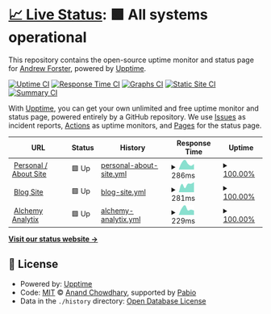 # [📈 Live Status](https://demo.upptime.js.org): <!--live status--> **🟩 All systems operational**

This repository contains the open-source uptime monitor and status page for [Andrew Forster](https://demo.upptime.js.org), powered by [Upptime](https://github.com/upptime/upptime).

[![Uptime CI](https://github.com/andrew-forster/uptime/workflows/Uptime%20CI/badge.svg)](https://github.com/andrew-forster/uptime/actions?query=workflow%3A%22Uptime+CI%22)
[![Response Time CI](https://github.com/andrew-forster/uptime/workflows/Response%20Time%20CI/badge.svg)](https://github.com/andrew-forster/uptime/actions?query=workflow%3A%22Response+Time+CI%22)
[![Graphs CI](https://github.com/andrew-forster/uptime/workflows/Graphs%20CI/badge.svg)](https://github.com/andrew-forster/uptime/actions?query=workflow%3A%22Graphs+CI%22)
[![Static Site CI](https://github.com/andrew-forster/uptime/workflows/Static%20Site%20CI/badge.svg)](https://github.com/andrew-forster/uptime/actions?query=workflow%3A%22Static+Site+CI%22)
[![Summary CI](https://github.com/andrew-forster/uptime/workflows/Summary%20CI/badge.svg)](https://github.com/andrew-forster/uptime/actions?query=workflow%3A%22Summary+CI%22)

With [Upptime](https://upptime.js.org), you can get your own unlimited and free uptime monitor and status page, powered entirely by a GitHub repository. We use [Issues](https://github.com/andrew-forster/uptime/issues) as incident reports, [Actions](https://github.com/andrew-forster/uptime/actions) as uptime monitors, and [Pages](https://demo.upptime.js.org) for the status page.

<!--start: status pages-->
<!-- This summary is generated by Upptime (https://github.com/upptime/upptime) -->
<!-- Do not edit this manually, your changes will be overwritten -->
<!-- prettier-ignore -->
| URL | Status | History | Response Time | Uptime |
| --- | ------ | ------- | ------------- | ------ |
| <img alt="" src="https://icons.duckduckgo.com/ip3/andrewjf.com.ico" height="13"> [Personal / About Site](https://andrewjf.com) | 🟩 Up | [personal-about-site.yml](https://github.com/Andrew-Forster/uptime/commits/HEAD/history/personal-about-site.yml) | <details><summary><img alt="Response time graph" src="./graphs/personal-about-site/response-time-week.png" height="20"> 286ms</summary><br><a href="https://status.andrewjf.com/history/personal-about-site"><img alt="Response time 286" src="https://img.shields.io/endpoint?url=https%3A%2F%2Fraw.githubusercontent.com%2FAndrew-Forster%2Fuptime%2FHEAD%2Fapi%2Fpersonal-about-site%2Fresponse-time.json"></a><br><a href="https://status.andrewjf.com/history/personal-about-site"><img alt="24-hour response time 286" src="https://img.shields.io/endpoint?url=https%3A%2F%2Fraw.githubusercontent.com%2FAndrew-Forster%2Fuptime%2FHEAD%2Fapi%2Fpersonal-about-site%2Fresponse-time-day.json"></a><br><a href="https://status.andrewjf.com/history/personal-about-site"><img alt="7-day response time 286" src="https://img.shields.io/endpoint?url=https%3A%2F%2Fraw.githubusercontent.com%2FAndrew-Forster%2Fuptime%2FHEAD%2Fapi%2Fpersonal-about-site%2Fresponse-time-week.json"></a><br><a href="https://status.andrewjf.com/history/personal-about-site"><img alt="30-day response time 286" src="https://img.shields.io/endpoint?url=https%3A%2F%2Fraw.githubusercontent.com%2FAndrew-Forster%2Fuptime%2FHEAD%2Fapi%2Fpersonal-about-site%2Fresponse-time-month.json"></a><br><a href="https://status.andrewjf.com/history/personal-about-site"><img alt="1-year response time 286" src="https://img.shields.io/endpoint?url=https%3A%2F%2Fraw.githubusercontent.com%2FAndrew-Forster%2Fuptime%2FHEAD%2Fapi%2Fpersonal-about-site%2Fresponse-time-year.json"></a></details> | <details><summary><a href="https://status.andrewjf.com/history/personal-about-site">100.00%</a></summary><a href="https://status.andrewjf.com/history/personal-about-site"><img alt="All-time uptime 100.00%" src="https://img.shields.io/endpoint?url=https%3A%2F%2Fraw.githubusercontent.com%2FAndrew-Forster%2Fuptime%2FHEAD%2Fapi%2Fpersonal-about-site%2Fuptime.json"></a><br><a href="https://status.andrewjf.com/history/personal-about-site"><img alt="24-hour uptime 100.00%" src="https://img.shields.io/endpoint?url=https%3A%2F%2Fraw.githubusercontent.com%2FAndrew-Forster%2Fuptime%2FHEAD%2Fapi%2Fpersonal-about-site%2Fuptime-day.json"></a><br><a href="https://status.andrewjf.com/history/personal-about-site"><img alt="7-day uptime 100.00%" src="https://img.shields.io/endpoint?url=https%3A%2F%2Fraw.githubusercontent.com%2FAndrew-Forster%2Fuptime%2FHEAD%2Fapi%2Fpersonal-about-site%2Fuptime-week.json"></a><br><a href="https://status.andrewjf.com/history/personal-about-site"><img alt="30-day uptime 100.00%" src="https://img.shields.io/endpoint?url=https%3A%2F%2Fraw.githubusercontent.com%2FAndrew-Forster%2Fuptime%2FHEAD%2Fapi%2Fpersonal-about-site%2Fuptime-month.json"></a><br><a href="https://status.andrewjf.com/history/personal-about-site"><img alt="1-year uptime 100.00%" src="https://img.shields.io/endpoint?url=https%3A%2F%2Fraw.githubusercontent.com%2FAndrew-Forster%2Fuptime%2FHEAD%2Fapi%2Fpersonal-about-site%2Fuptime-year.json"></a></details>
| <img alt="" src="https://icons.duckduckgo.com/ip3/blog.andrewjf.com.ico" height="13"> [Blog Site](https://blog.andrewjf.com) | 🟩 Up | [blog-site.yml](https://github.com/Andrew-Forster/uptime/commits/HEAD/history/blog-site.yml) | <details><summary><img alt="Response time graph" src="./graphs/blog-site/response-time-week.png" height="20"> 281ms</summary><br><a href="https://status.andrewjf.com/history/blog-site"><img alt="Response time 281" src="https://img.shields.io/endpoint?url=https%3A%2F%2Fraw.githubusercontent.com%2FAndrew-Forster%2Fuptime%2FHEAD%2Fapi%2Fblog-site%2Fresponse-time.json"></a><br><a href="https://status.andrewjf.com/history/blog-site"><img alt="24-hour response time 281" src="https://img.shields.io/endpoint?url=https%3A%2F%2Fraw.githubusercontent.com%2FAndrew-Forster%2Fuptime%2FHEAD%2Fapi%2Fblog-site%2Fresponse-time-day.json"></a><br><a href="https://status.andrewjf.com/history/blog-site"><img alt="7-day response time 281" src="https://img.shields.io/endpoint?url=https%3A%2F%2Fraw.githubusercontent.com%2FAndrew-Forster%2Fuptime%2FHEAD%2Fapi%2Fblog-site%2Fresponse-time-week.json"></a><br><a href="https://status.andrewjf.com/history/blog-site"><img alt="30-day response time 281" src="https://img.shields.io/endpoint?url=https%3A%2F%2Fraw.githubusercontent.com%2FAndrew-Forster%2Fuptime%2FHEAD%2Fapi%2Fblog-site%2Fresponse-time-month.json"></a><br><a href="https://status.andrewjf.com/history/blog-site"><img alt="1-year response time 281" src="https://img.shields.io/endpoint?url=https%3A%2F%2Fraw.githubusercontent.com%2FAndrew-Forster%2Fuptime%2FHEAD%2Fapi%2Fblog-site%2Fresponse-time-year.json"></a></details> | <details><summary><a href="https://status.andrewjf.com/history/blog-site">100.00%</a></summary><a href="https://status.andrewjf.com/history/blog-site"><img alt="All-time uptime 100.00%" src="https://img.shields.io/endpoint?url=https%3A%2F%2Fraw.githubusercontent.com%2FAndrew-Forster%2Fuptime%2FHEAD%2Fapi%2Fblog-site%2Fuptime.json"></a><br><a href="https://status.andrewjf.com/history/blog-site"><img alt="24-hour uptime 100.00%" src="https://img.shields.io/endpoint?url=https%3A%2F%2Fraw.githubusercontent.com%2FAndrew-Forster%2Fuptime%2FHEAD%2Fapi%2Fblog-site%2Fuptime-day.json"></a><br><a href="https://status.andrewjf.com/history/blog-site"><img alt="7-day uptime 100.00%" src="https://img.shields.io/endpoint?url=https%3A%2F%2Fraw.githubusercontent.com%2FAndrew-Forster%2Fuptime%2FHEAD%2Fapi%2Fblog-site%2Fuptime-week.json"></a><br><a href="https://status.andrewjf.com/history/blog-site"><img alt="30-day uptime 100.00%" src="https://img.shields.io/endpoint?url=https%3A%2F%2Fraw.githubusercontent.com%2FAndrew-Forster%2Fuptime%2FHEAD%2Fapi%2Fblog-site%2Fuptime-month.json"></a><br><a href="https://status.andrewjf.com/history/blog-site"><img alt="1-year uptime 100.00%" src="https://img.shields.io/endpoint?url=https%3A%2F%2Fraw.githubusercontent.com%2FAndrew-Forster%2Fuptime%2FHEAD%2Fapi%2Fblog-site%2Fuptime-year.json"></a></details>
| <img alt="" src="https://icons.duckduckgo.com/ip3/alchemyanalytix.com.ico" height="13"> [Alchemy Analytix](https://alchemyanalytix.com/) | 🟩 Up | [alchemy-analytix.yml](https://github.com/Andrew-Forster/uptime/commits/HEAD/history/alchemy-analytix.yml) | <details><summary><img alt="Response time graph" src="./graphs/alchemy-analytix/response-time-week.png" height="20"> 229ms</summary><br><a href="https://status.andrewjf.com/history/alchemy-analytix"><img alt="Response time 229" src="https://img.shields.io/endpoint?url=https%3A%2F%2Fraw.githubusercontent.com%2FAndrew-Forster%2Fuptime%2FHEAD%2Fapi%2Falchemy-analytix%2Fresponse-time.json"></a><br><a href="https://status.andrewjf.com/history/alchemy-analytix"><img alt="24-hour response time 229" src="https://img.shields.io/endpoint?url=https%3A%2F%2Fraw.githubusercontent.com%2FAndrew-Forster%2Fuptime%2FHEAD%2Fapi%2Falchemy-analytix%2Fresponse-time-day.json"></a><br><a href="https://status.andrewjf.com/history/alchemy-analytix"><img alt="7-day response time 229" src="https://img.shields.io/endpoint?url=https%3A%2F%2Fraw.githubusercontent.com%2FAndrew-Forster%2Fuptime%2FHEAD%2Fapi%2Falchemy-analytix%2Fresponse-time-week.json"></a><br><a href="https://status.andrewjf.com/history/alchemy-analytix"><img alt="30-day response time 229" src="https://img.shields.io/endpoint?url=https%3A%2F%2Fraw.githubusercontent.com%2FAndrew-Forster%2Fuptime%2FHEAD%2Fapi%2Falchemy-analytix%2Fresponse-time-month.json"></a><br><a href="https://status.andrewjf.com/history/alchemy-analytix"><img alt="1-year response time 229" src="https://img.shields.io/endpoint?url=https%3A%2F%2Fraw.githubusercontent.com%2FAndrew-Forster%2Fuptime%2FHEAD%2Fapi%2Falchemy-analytix%2Fresponse-time-year.json"></a></details> | <details><summary><a href="https://status.andrewjf.com/history/alchemy-analytix">100.00%</a></summary><a href="https://status.andrewjf.com/history/alchemy-analytix"><img alt="All-time uptime 100.00%" src="https://img.shields.io/endpoint?url=https%3A%2F%2Fraw.githubusercontent.com%2FAndrew-Forster%2Fuptime%2FHEAD%2Fapi%2Falchemy-analytix%2Fuptime.json"></a><br><a href="https://status.andrewjf.com/history/alchemy-analytix"><img alt="24-hour uptime 100.00%" src="https://img.shields.io/endpoint?url=https%3A%2F%2Fraw.githubusercontent.com%2FAndrew-Forster%2Fuptime%2FHEAD%2Fapi%2Falchemy-analytix%2Fuptime-day.json"></a><br><a href="https://status.andrewjf.com/history/alchemy-analytix"><img alt="7-day uptime 100.00%" src="https://img.shields.io/endpoint?url=https%3A%2F%2Fraw.githubusercontent.com%2FAndrew-Forster%2Fuptime%2FHEAD%2Fapi%2Falchemy-analytix%2Fuptime-week.json"></a><br><a href="https://status.andrewjf.com/history/alchemy-analytix"><img alt="30-day uptime 100.00%" src="https://img.shields.io/endpoint?url=https%3A%2F%2Fraw.githubusercontent.com%2FAndrew-Forster%2Fuptime%2FHEAD%2Fapi%2Falchemy-analytix%2Fuptime-month.json"></a><br><a href="https://status.andrewjf.com/history/alchemy-analytix"><img alt="1-year uptime 100.00%" src="https://img.shields.io/endpoint?url=https%3A%2F%2Fraw.githubusercontent.com%2FAndrew-Forster%2Fuptime%2FHEAD%2Fapi%2Falchemy-analytix%2Fuptime-year.json"></a></details>

<!--end: status pages-->

[**Visit our status website →**](https://demo.upptime.js.org)

## 📄 License

- Powered by: [Upptime](https://github.com/upptime/upptime)
- Code: [MIT](./LICENSE) © [Anand Chowdhary](https://anandchowdhary.com), supported by [Pabio](https://pabio.com)
- Data in the `./history` directory: [Open Database License](https://opendatacommons.org/licenses/odbl/1-0/)
